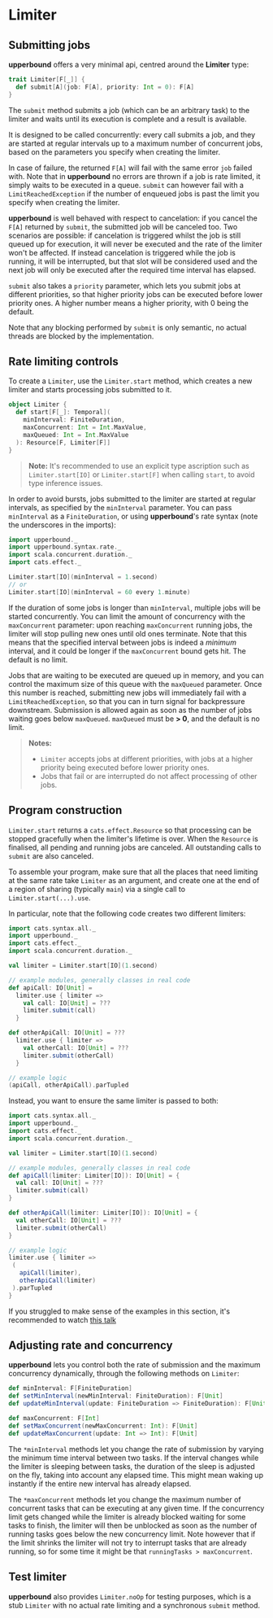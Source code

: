 # Limiter

## Submitting jobs

**upperbound** offers a very minimal api, centred around the **Limiter** type:

```scala
trait Limiter[F[_]] {
  def submit[A](job: F[A], priority: Int = 0): F[A]
}
```

The `submit` method submits a job (which can be an arbitrary task) to
the limiter and waits until its execution is complete and a result
is available.

It is designed to be called concurrently: every call submits a job,
and they are started at regular intervals up to a maximum number of
concurrent jobs, based on the parameters you specify when creating the
limiter.

In case of failure, the returned `F[A]` will fail with the same error
`job` failed with. Note that in **upperbound** no errors are thrown if a job is rate limited, it simply waits to be executed in a queue.
`submit` can however fail with a `LimitReachedException` if the number
of enqueued jobs is past the limit you specify when creating the
limiter.

**upperbound** is well behaved with respect to cancelation: if you
cancel the `F[A]` returned by `submit`, the submitted job will be
canceled too. Two scenarios are possible: if cancelation is triggered
whilst the job is still queued up for execution, it will never be
executed and the rate of the limiter won't be affected. If instead
cancelation is triggered while the job is running, it will be
interrupted, but that slot will be considered used and the next job
will only be executed after the required time interval has elapsed.

`submit` also takes a `priority` parameter, which lets you submit jobs
at different priorities, so that higher priority jobs can be executed
before lower priority ones.
A higher number means a higher priority, with 0 being the default.

Note that any blocking performed by `submit` is only semantic, no
actual threads are blocked by the implementation.


## Rate limiting controls

To create a `Limiter`, use the `Limiter.start` method, which creates a
new limiter and starts processing jobs submitted to it.

```scala
object Limiter {
  def start[F[_]: Temporal](
    minInterval: FiniteDuration,
    maxConcurrent: Int = Int.MaxValue,
    maxQueued: Int = Int.MaxValue
  ): Resource[F, Limiter[F]]
}
```

> **Note:**
> It's recommended to use an explicit type ascription such as
> `Limiter.start[IO]` or `Limiter.start[F]` when calling `start`, to
> avoid type inference issues.

In order to avoid bursts, jobs submitted to the limiter are
started at regular intervals, as specified by the `minInterval`
parameter. You can pass `minInterval` as a `FiniteDuration`, or using
**upperbound**'s rate syntax (note the underscores in the imports):
```scala
import upperbound._
import upperbound.syntax.rate._
import scala.concurrent.duration._
import cats.effect._

Limiter.start[IO](minInterval = 1.second)
// or
Limiter.start[IO](minInterval = 60 every 1.minute)
```

If the duration of some jobs is longer than `minInterval`, multiple
jobs will be started concurrently.
You can limit the amount of concurrency with the `maxConcurrent`
parameter: upon reaching `maxConcurrent` running jobs, the
limiter will stop pulling new ones until old ones terminate.
Note that this means that the specified interval between jobs is
indeed a _minimum_ interval, and it could be longer if the
`maxConcurrent` bound gets hit. The default is no limit.

Jobs that are waiting to be executed are queued up in memory, and
you can control the maximum size of this queue with the
`maxQueued` parameter.
Once this number is reached, submitting new jobs will immediately
fail with a `LimitReachedException`, so that you can in turn signal
for backpressure downstream. Submission is allowed again as soon as
the number of jobs waiting goes below `maxQueued`.
`maxQueued` must be **> 0**, and the default is no limit.

> **Notes:**  
> - `Limiter` accepts jobs at different priorities, with jobs at a
higher priority being executed before lower priority ones.
> - Jobs that fail or are interrupted do not affect processing of
>   other jobs.


## Program construction

`Limiter.start` returns a `cats.effect.Resource` so that processing
can be stopped gracefully when the limiter's lifetime is over. When
the `Resource` is finalised, all pending and running jobs are
canceled. All outstanding calls to `submit` are also canceled.

To assemble your program, make sure that all the places that need
limiting at the same rate take `Limiter` as an argument, and create
one at the end of a region of sharing (typically `main`) via a single
call to `Limiter.start(...).use`.

In particular, note that the following code creates two different
limiters:

```scala
import cats.syntax.all._
import upperbound._
import cats.effect._
import scala.concurrent.duration._

val limiter = Limiter.start[IO](1.second)

// example modules, generally classes in real code
def apiCall: IO[Unit] =
  limiter.use { limiter =>
    val call: IO[Unit] = ???
    limiter.submit(call)
  }

def otherApiCall: IO[Unit] = ???
  limiter.use { limiter =>
    val otherCall: IO[Unit] = ???
    limiter.submit(otherCall)
  }

// example logic
(apiCall, otherApiCall).parTupled
```

Instead, you want to ensure the same limiter is passed to both:

```scala
import cats.syntax.all._
import upperbound._
import cats.effect._
import scala.concurrent.duration._

val limiter = Limiter.start[IO](1.second)

// example modules, generally classes in real code
def apiCall(limiter: Limiter[IO]): IO[Unit] = {
  val call: IO[Unit] = ???
  limiter.submit(call)
}

def otherApiCall(limiter: Limiter[IO]): IO[Unit] = {
  val otherCall: IO[Unit] = ???
  limiter.submit(otherCall)
}

// example logic
limiter.use { limiter =>
 (
   apiCall(limiter),
   otherApiCall(limiter)
 ).parTupled
}
```

If you struggled to make sense of the examples in this section, it's
recommended to watch [this talk](https://github.com/SystemFw/scala-italy-2018.)

## Adjusting rate and concurrency

**upperbound** lets you control both the rate of submission and the
maximum concurrency dynamically, through the following methods on
`Limiter`:

```scala
def minInterval: F[FiniteDuration]
def setMinInterval(newMinInterval: FiniteDuration): F[Unit]
def updateMinInterval(update: FiniteDuration => FiniteDuration): F[Unit]

def maxConcurrent: F[Int]
def setMaxConcurrent(newMaxConcurrent: Int): F[Unit]
def updateMaxConcurrent(update: Int => Int): F[Unit]
```

The `*minInterval` methods let you change the rate of submission by
varying the minimum time interval between two tasks. If the interval
changes while the limiter is sleeping between tasks, the duration of
the sleep is adjusted on the fly, taking into account any elapsed
time. This might mean waking up instantly if the entire new interval
has already elapsed.

The `*maxConcurrent` methods let you change the maximum number of
concurrent tasks that can be executing at any given time. If the
concurrency limit gets changed while the limiter is already blocked
waiting for some tasks to finish, the limiter will then be unblocked
as soon as the number of running tasks goes below the new concurrency
limit. Note however that if the limit shrinks the limiter will not try to
interrupt tasks that are already running, so for some time it might be
that `runningTasks > maxConcurrent`.
  
    
## Test limiter

**upperbound** also provides `Limiter.noOp` for testing purposes, which is
a stub `Limiter` with no actual rate limiting and a synchronous
`submit` method.



